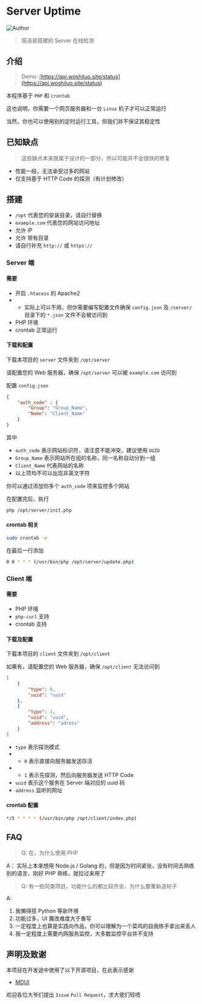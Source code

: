 # Server Uptime

![Author](https://img.shields.io/badge/author-woshiluo-blue.svg)

> 简洁易搭建的 Server 在线检测

## 介绍

> Demo: [https://api.woshiluo.site/status](https://api.woshiluo.site/status)

本程序基于 `PHP` 和 `crontab`

这也说明，你需要一个网页服务器和一台 `Linux` 机子才可以正常运行

当然，你也可以使用别的定时运行工具，但我们并不保证其稳定性

## 已知缺点

> 这些缺点本来就属于设计的一部分，所以可能并不会很快的修复

- 性能一般，无法承受过多的网站
- 仅支持基于 HTTP Code 的探测（有计划修改）

## 搭建

- `/opt` 代表您的安装目录，请自行替换
- `example.com` 代表您的网站访问地址
 - 允许 IP
 - 允许 带有目录
 - 请自行补充 `http://` 或 `https://`

### Server 端

#### 需要

- 开启 `.htacess` 的 Apache2
- - 实际上可以不用，但你需要编写配置文件确保 `config.json` 及 `/server/` 目录下的 `*.json` 文件不会被访问到
- PHP 环境
- crontab 正常运行

#### 下载和配置

下载本项目的 `server` 文件夹到 `/opt/server`

请配置您的 Web 服务器，确保 `/opt/server` 可以被 `example.com` 访问到

配置 `config.json`

```json
{
	"auth_code" : {
		"Group": "Group_Name",
		"Name": "Client_Name"
	}
}
```

其中
- `auth_code` 表示网站标识符，请注意不能冲突，建议使用 `UUID`
- `Group_Name` 表示网站所在组的名称，同一名称自动分到一组
- `Client_Name` 代表网站的名称
- 以上项均不可以出现非英文字符

你可以通过添加你多个 `auth_code` 项来监控多个网站

在配置完后，执行

```bash
php /opt/server/init.php
```

#### crontab 相关

```bash
sudo crontab -e
```

在最后一行添加

```bash
0 0 * * * (/usr/bin/php /opt/server/update.php)
```

### Client 端

#### 需要

- PHP 环境
- `php-curl` 支持
- crontab 支持

#### 下载及配置

下载本项目的 `client` 文件夹到 `/opt/client`

如果有，请配置您的 Web 服务器，确保 `/opt/client` 无法访问到

```json
[
	{
		"type": 0,
		"uuid": "uuid"
	},
	{
		"type": 1,
		"uuid": "uuid",
		"address": "adress"
	}
]
```

- `type` 表示探测模式
- - `0` 表示直接向服务器发送存活
- - `1` 表示先探测，然后向服务器发送 HTTP Code
- `uuid` 表示这个服务在 Server 端对应的 uuid 码
- `address` 监听的网址

#### crontab 配置

```bash
*/5 * * * * (/usr/bin/php /opt/client/index.php)
```

##  FAQ

> Q: 在，为什么使用 PHP

A： 实际上本来想用 Node.js / Golang 的，但是因为时间紧张，没有时间去熟练别的语言，刚好 PHP 熟练，就拉过来用了

> Q: 有一些同类项目，功能什么的都比较齐全，为什么要重新造轮子

A:
1. 我懒得搭 Python 等新环境
2. 功能过多，UI 魔改难度大于重写
3. 一定程度上也算是实践向作品，你可以理解为一个菜鸡的自我练手拿出来丢人
4. 我一定程度上需要内网服务监控，大多数监控平台并不支持

##  声明及致谢

本项目在开发途中使用了以下开源项目，在此表示感谢

- [MDUI](https://github.com/zdhxiong/mdui)

欢迎各位大爷们提出 `Issue` `Pull Request`，求大佬们轻喷
